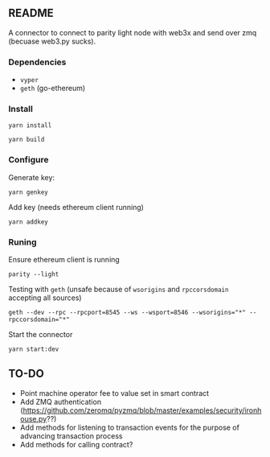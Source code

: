 README
------

A connector to connect to parity light node with web3x and send over zmq (becuase web3.py sucks).

### Dependencies
- `vyper`
- `geth` (go-ethereum)

### Install

```
yarn install
```

```
yarn build
```

### Configure
Generate key:
```
yarn genkey
```

Add key (needs ethereum client running)
```
yarn addkey
```

### Runing

Ensure ethereum client is running
```
parity --light
```
Testing with `geth` (unsafe because of `wsorigins` and `rpccorsdomain` accepting all sources)
```
geth --dev --rpc --rpcport=8545 --ws --wsport=8546 --wsorigins="*" --rpccorsdomain="*"
```

Start the connector
```
yarn start:dev
```


TO-DO
-----

- Point machine operator fee to value set in smart contract
- Add ZMQ authentication (https://github.com/zeromq/pyzmq/blob/master/examples/security/ironhouse.py??)
- Add methods for listening to transaction events for the purpose of advancing transaction process
- Add methods for calling contract?
